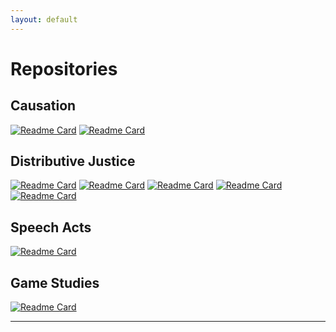 ```yaml
---
layout: default
---
```


# Repositories

## Causation

[![Readme Card](https://github-readme-stats.vercel.app/api/pin/?username=alephmembeth&repo=causality-compositionality)](https://github.com/alephmembeth/causality-compositionality/)
[![Readme Card](https://github-readme-stats.vercel.app/api/pin/?username=alephmembeth&repo=causality-revolver)](https://github.com/alephmembeth/causality-revolver/)

## Distributive Justice

[![Readme Card](https://github-readme-stats.vercel.app/api/pin/?username=alephmembeth&repo=need-fulfilment)](https://github.com/alephmembeth/need-fulfilment/)
[![Readme Card](https://github-readme-stats.vercel.app/api/pin/?username=alephmembeth&repo=need-reference-point)](https://github.com/alephmembeth/need-reference-point/)
[![Readme Card](https://github-readme-stats.vercel.app/api/pin/?username=alephmembeth&repo=need-kinds)](https://github.com/alephmembeth/need-kinds/)
[![Readme Card](https://github-readme-stats.vercel.app/api/pin/?username=alephmembeth&repo=need-deeds)](https://github.com/alephmembeth/need-deeds/)
[![Readme Card](https://github-readme-stats.vercel.app/api/pin/?username=alephmembeth&repo=need-accountability)](https://github.com/alephmembeth/need-accountability/)

## Speech Acts

[![Readme Card](https://github-readme-stats.vercel.app/api/pin/?username=alephmembeth&repo=speech-constative-performative)](https://github.com/alephmembeth/speech-constative-performative/)

## Game Studies

[![Readme Card](https://github-readme-stats.vercel.app/api/pin/?username=alephmembeth&repo=survey-game-studies-2025)](https://github.com/alephmembeth/survey-game-studies-2025/)

***
